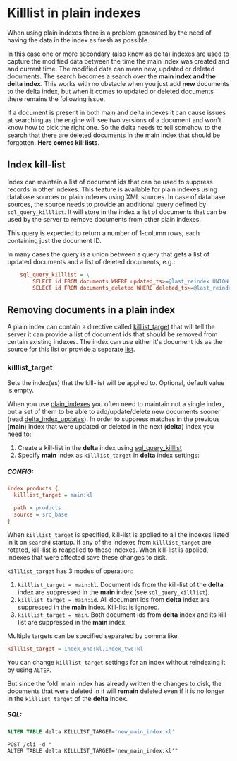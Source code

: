 # Killlist in plain indexes

When using plain indexes there is a problem generated by the need of having the data in the index as fresh as possible.

In this case one or more secondary (also know as delta) indexes are used to capture the modified data between the time the main index was created and and current time. The modified data can mean new, updated or deleted documents. The search becomes a search over the **main index and the delta index**. This works with no obstacle when you just add **new** documents to the delta index, but when it comes to updated or deleted documents there remains the following issue.

If a document is present in both main and delta indexes it can cause issues at searching as the engine will see two versions of a document and won't know how to pick the right one. So the delta needs to tell somehow to the search that there are deleted documents in the main index that should be forgotten. **Here comes kill lists**.

## Index kill-list
Index can maintain a list of document ids that can be used to suppress records in other indexes. This feature is available for plain indexes using database sources or plain indexes using XML sources. In case of database sources, the source needs to provide an additional query defined by `sql_query_killlist`. It will store in the index a list of documents that can be used by the server to remove documents from other plain indexes.

This query is expected to return a number of 1-column rows, each containing just the document ID.
 
In many cases the query is a union between a query that gets a list of updated documents and a list of deleted documents, e.g.:

```ini
    sql_query_killlist = \
        SELECT id FROM documents WHERE updated_ts>=@last_reindex UNION \
        SELECT id FROM documents_deleted WHERE deleted_ts>=@last_reindex
```

## Removing documents in a plain index
A plain index can contain a directive called [killlist_target](../../Creating_an_index/Local_indexes/Plain_and_real-time_index_settings.md#killlist_target) that will tell the server it can provide a list of document ids that should be removed from certain existing indexes. The index can use either it's document ids as the source for this list or provide a separate [list](../../Adding_data_from_external_storages/Adding_data_from_indexes/Killlist_in_plain_indexes.md#Index-kill-list).

### killlist_target

<!-- example killlist_target 1 -->
Sets the index(es) that the kill-list will be applied to. Optional, default value is empty.

When you use [plain_indexes](../../Creating_an_index/Local_indexes/Plain_index.md) you often need to maintain not a single index, but a set of them to be able to add/update/delete new documents sooner (read [delta_index_updates](../../Adding_data_from_external_storages/Main_delta.md)). In order to suppress matches in the previous (**main**) index that were updated or deleted in the next (**delta**) index you need to:

1.  Create a kill-list in the **delta** index using [sql_query_killlist](../../Adding_data_from_external_storages/Adding_data_from_indexes/Killlist_in_plain_indexes.md#Index-kill-list)
2.  Specify **main** index as `killlist_target` in **delta** index settings:


<!-- intro -->
##### CONFIG:

<!-- request CONFIG -->

```ini
index products {
  killlist_target = main:kl

  path = products
  source = src_base
}
```
<!-- end -->

When `killlist_target` is specified, kill-list is applied to all the indexes listed in it on `searchd` startup. If any of the indexes from `killlist_target` are rotated, kill-list is reapplied to these indexes. When kill-list is applied, indexes that were affected save these changes to disk.

`killlist_target` has 3 modes of operation:

1.  `killlist_target = main:kl`. Document ids from the kill-list of the **delta** index are suppressed in the **main** index (see `sql_query_killlist`).
2.  `killlist_target = main:id`. All document ids from **delta** index are suppressed in the **main** index. Kill-list is ignored.
3.  `killlist_target = main`. Both document ids from **delta** index and its kill-list are suppressed in the **main** index.

Multiple targets can be specified separated by comma like

```ini
killlist_target = index_one:kl,index_two:kl
```

<!-- example killlist_target 2 -->
You can change `killlist_target` settings for an index without reindexing it by using `ALTER`.

But since the 'old' main index has already written the changes to disk, the documents that were deleted in it will **remain** deleted even if it is no longer in the `killlist_target` of the **delta** index.


<!-- intro -->
##### SQL:

<!-- request SQL -->

```sql
ALTER TABLE delta KILLLIST_TARGET='new_main_index:kl'
```

<!-- request HTTP -->

```http
POST /cli -d "
ALTER TABLE delta KILLLIST_TARGET='new_main_index:kl'"
```
<!-- end -->
